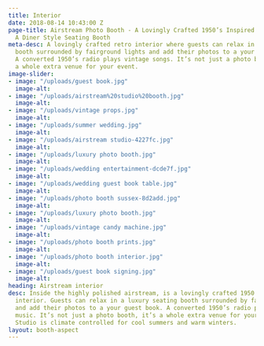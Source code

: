 ```yaml
---
title: Interior
date: 2018-08-14 10:43:00 Z
page-title: Airstream Photo Booth - A Lovingly Crafted 1950’s Inspired Interior With
  A Diner Style Seating Booth
meta-desc: A lovingly crafted retro interior where guests can relax in a luxury seating
  booth surrounded by fairground lights and add their photos to a your guest book.
  A converted 1950’s radio plays vintage songs. It’s not just a photo booth, it’s
  a whole extra venue for your event.
image-slider:
- image: "/uploads/guest book.jpg"
  image-alt: 
- image: "/uploads/airstream%20studio%20booth.jpg"
  image-alt: 
- image: "/uploads/vintage props.jpg"
  image-alt: 
- image: "/uploads/summer wedding.jpg"
  image-alt: 
- image: "/uploads/airstream studio-4227fc.jpg"
  image-alt: 
- image: "/uploads/luxury photo booth.jpg"
  image-alt: 
- image: "/uploads/wedding entertainment-dcde7f.jpg"
  image-alt: 
- image: "/uploads/wedding guest book table.jpg"
  image-alt: 
- image: "/uploads/photo booth sussex-8d2add.jpg"
  image-alt: 
- image: "/uploads/luxury photo booth.jpg"
  image-alt: 
- image: "/uploads/vintage candy machine.jpg"
  image-alt: 
- image: "/uploads/photo booth prints.jpg"
  image-alt: 
- image: "/uploads/photo booth interior.jpg"
  image-alt: 
- image: "/uploads/guest book signing.jpg"
  image-alt: 
heading: Airstream interior
desc: Inside the highly polished airstream, is a lovingly crafted 1950’s inspired
  interior. Guests can relax in a luxury seating booth surrounded by fairground lights
  and add their photos to a your guest book. A converted 1950’s radio plays vintage
  music. It’s not just a photo booth, it’s a whole extra venue for your event. Airstream
  Studio is climate controlled for cool summers and warm winters.
layout: booth-aspect
---
```


